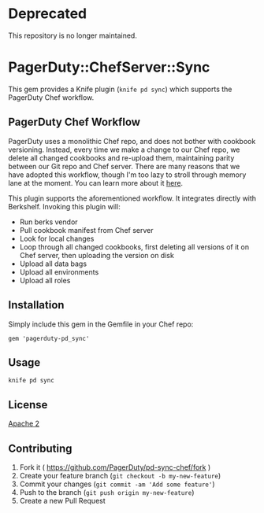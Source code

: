 # Deprecated

This repository is no longer maintained.

# PagerDuty::ChefServer::Sync

This gem provides a Knife plugin (`knife pd sync`) which supports the PagerDuty Chef workflow.

## PagerDuty Chef Workflow

PagerDuty uses a monolithic Chef repo, and does not bother with cookbook versioning. Instead, every time we make a change to our Chef repo, we delete all changed cookbooks and re-upload them, maintaining parity between our Git repo and Chef server. There are many reasons that we have adopted this workflow, though I'm too lazy to stroll through memory lane at the moment. You can learn more about it [here][1].

This plugin supports the aforementioned workflow. It integrates directly with Berkshelf. Invoking this plugin will:
* Run berks vendor
* Pull cookbook manifest from Chef server
* Look for local changes
* Loop through all changed cookbooks, first deleting all versions of it on Chef server, then uploading the version on disk
* Upload all data bags
* Upload all environments
* Upload all roles

## Installation

Simply include this gem in the Gemfile in your Chef repo:
```
gem 'pagerduty-pd_sync'
```

## Usage

```
knife pd sync
```

## License
[Apache 2](http://www.apache.org/licenses/LICENSE-2.0)

## Contributing

1. Fork it ( https://github.com/PagerDuty/pd-sync-chef/fork )
2. Create your feature branch (`git checkout -b my-new-feature`)
3. Commit your changes (`git commit -am 'Add some feature'`)
4. Push to the branch (`git push origin my-new-feature`)
5. Create a new Pull Request

[1]: https://www.pagerduty.com/blog/chef-at-pagerduty/
